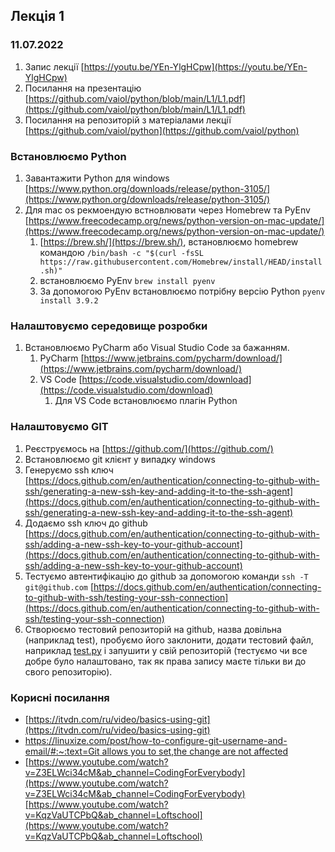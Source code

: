 ## Лекція 1
### 11.07.2022

1. Запис лекції [https://youtu.be/YEn-YlgHCpw](https://youtu.be/YEn-YlgHCpw)
2. Посилання на презентацію [https://github.com/vaiol/python/blob/main/L1/L1.pdf](https://github.com/vaiol/python/blob/main/L1/L1.pdf)
3. Посилання на репозиторій з матеріалами лекції [https://github.com/vaiol/python](https://github.com/vaiol/python)

### Встановлюємо Python

1. Завантажити Python для windows [https://www.python.org/downloads/release/python-3105/](https://www.python.org/downloads/release/python-3105/)
2. Для mac os рекмоендую встновлювати через Homebrew та PyEnv [https://www.freecodecamp.org/news/python-version-on-mac-update/](https://www.freecodecamp.org/news/python-version-on-mac-update/)
    1. [https://brew.sh/](https://brew.sh/), встановлюємо homebrew командою `/bin/bash -c "$(curl -fsSL https://raw.githubusercontent.com/Homebrew/install/HEAD/install.sh)"` 
    2. встановлюємо PyEnv `brew install pyenv`
    3. За допомогою PyEnv встановлюємо потрібну версію Python `pyenv install 3.9.2`

### Налаштовуємо середовище розробки

1. Встановлюємо PyCharm або Visual Studio Code за бажанням.
    1. PyCharm [https://www.jetbrains.com/pycharm/download/](https://www.jetbrains.com/pycharm/download/)
    2. VS Code [https://code.visualstudio.com/download](https://code.visualstudio.com/download)
        1. Для VS Code встановлюємо плагін Python

### Налаштовуємо GIT

1. Реєструємось на [https://github.com/](https://github.com/)
2. Встановлюємо git клієнт у випадку windows
3. Генеруємо ssh ключ [https://docs.github.com/en/authentication/connecting-to-github-with-ssh/generating-a-new-ssh-key-and-adding-it-to-the-ssh-agent](https://docs.github.com/en/authentication/connecting-to-github-with-ssh/generating-a-new-ssh-key-and-adding-it-to-the-ssh-agent)
4. Додаємо ssh ключ до github [https://docs.github.com/en/authentication/connecting-to-github-with-ssh/adding-a-new-ssh-key-to-your-github-account](https://docs.github.com/en/authentication/connecting-to-github-with-ssh/adding-a-new-ssh-key-to-your-github-account)
5. Тестуємо автентифікацію до github за допомогою команди `ssh -T git@github.com` [https://docs.github.com/en/authentication/connecting-to-github-with-ssh/testing-your-ssh-connection](https://docs.github.com/en/authentication/connecting-to-github-with-ssh/testing-your-ssh-connection)
6. Створюємо тестовий репозиторій на github, назва довільна (наприклад test), пробуємо його заклонити, додати тестовий файл, наприклад [test.py](http://test.py) і запушити у свій репозиторій (тестуємо чи все добре було налаштовано, так як права запису маєте тільки ви до свого репозиторію).

### Корисні посилання

- [https://itvdn.com/ru/video/basics-using-git](https://itvdn.com/ru/video/basics-using-git)
- [https://linuxize.com/post/how-to-configure-git-username-and-email/#:~:text=Git allows you to set,the change are not affected](https://linuxize.com/post/how-to-configure-git-username-and-email/#:~:text=Git%20allows%20you%20to%20set,the%20change%20are%20not%20affected)
- [https://www.youtube.com/watch?v=Z3ELWci34cM&ab_channel=CodingForEverybody](https://www.youtube.com/watch?v=Z3ELWci34cM&ab_channel=CodingForEverybody)[https://www.youtube.com/watch?v=KqzVaUTCPbQ&ab_channel=Loftschool](https://www.youtube.com/watch?v=KqzVaUTCPbQ&ab_channel=Loftschool)